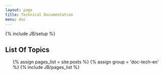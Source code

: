 ```yaml
---
layout: page
title: Technical Documentation
menu: doc
---
```

{% include JB/setup %}

## List Of Topics

<ul>
  {% assign pages_list = site.posts %}
  {% assign group = 'doc-tech-en' %}
  {% include JB/pages_list %}
</ul>